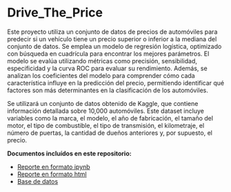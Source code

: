 # Drive_The_Price

Este proyecto utiliza un conjunto de datos de precios de automóviles para predecir si un vehículo tiene un precio superior o inferior a la mediana del conjunto de datos. Se emplea un modelo de regresión logística, optimizado con búsqueda en cuadrícula para encontrar los mejores parámetros. El modelo se evalúa utilizando métricas como precisión, sensibilidad, especificidad y la curva ROC para evaluar su rendimiento. Además, se analizan los coeficientes del modelo para comprender cómo cada característica influye en la predicción del precio, permitiendo identificar qué factores son más determinantes en la clasificación de los automóviles.

Se utilizará un conjunto de datos obtenido de Kaggle, que contiene información detallada sobre 10,000 automóviles. Este dataset incluye variables como la marca, el modelo, el año de fabricación, el tamaño del motor, el tipo de combustible, el tipo de transmisión, el kilometraje, el número de puertas, la cantidad de dueños anteriores y, por supuesto, el precio.

**Documentos incluídos en este repositorio:**
- [Reporte en formato ipynb](./drive_the_price.ipynb)
- [Reporte en formato html](./drive_the_price.html)
- [Base de datos](./car_price_dataset.csv)
